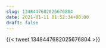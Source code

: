 ```yaml
---
slug: 1348447682025676804
date: 2021-01-11 01:52:34+00:00
draft: false
---
```


{{< tweet 1348447682025676804 >}}
